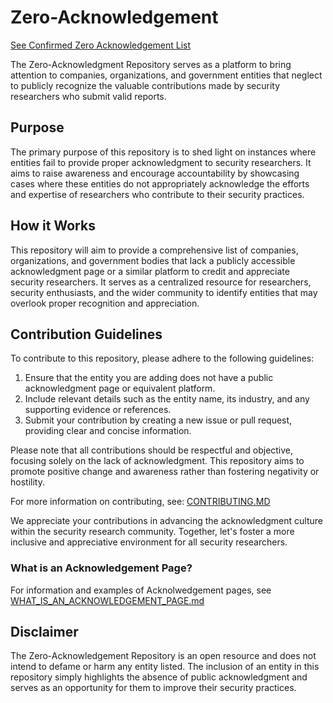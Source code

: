 # Zero-Acknowledgement

[See Confirmed Zero Acknowledgement List](https://github.com/DeffoN0tSt3/Zero-Acknowledgement/blob/main/confirmed/Zero-Acknowledgement-Confirmed.md)

The  Zero-Acknowledgment Repository serves as a platform to bring attention to companies, organizations, and government entities that neglect to publicly recognize the valuable contributions made by security researchers who submit valid reports. 

## Purpose
The primary purpose of this repository is to shed light on instances where entities fail to provide proper acknowledgment to security researchers. It aims to raise awareness and encourage accountability by showcasing cases where these entities do not appropriately acknowledge the efforts and expertise of researchers who contribute to their security practices.

## How it Works
This repository will aim to provide a comprehensive list of companies, organizations, and government bodies that lack a publicly accessible acknowledgment page or a similar platform to credit and appreciate security researchers. It serves as a centralized resource for researchers, security enthusiasts, and the wider community to identify entities that may overlook proper recognition and appreciation.

## Contribution Guidelines
To contribute to this repository, please adhere to the following guidelines:

1. Ensure that the entity you are adding does not have a public acknowledgment page or equivalent platform.
2. Include relevant details such as the entity name, its industry, and any supporting evidence or references.
3. Submit your contribution by creating a new issue or pull request, providing clear and concise information.

Please note that all contributions should be respectful and objective, focusing solely on the lack of acknowledgment. This repository aims to promote positive change and awareness rather than fostering negativity or hostility.

For more information on contributing, see: [CONTRIBUTING.MD](https://github.com/DeffoN0tSt3/Zero-Acknowledgement/blob/main/CONTRIBUTING.md)

We appreciate your contributions in advancing the acknowledgment culture within the security research community. Together, let's foster a more inclusive and appreciative environment for all security researchers.

### What is an Acknowledgement Page?
For information and examples of Acknolwedgement pages, see
[WHAT_IS_AN_ACKNOWLEDGEMENT_PAGE.md](https://github.com/DeffoN0tSt3/Zero-Acknowledgement/blob/main/WHAT_IS_AN_ACKNOWLEDGEMENT_PAGE.md)


## Disclaimer
The Zero-Acknowledgement Repository is an open resource and does not intend to defame or harm any entity listed. The inclusion of an entity in this repository simply highlights the absence of public acknowledgment and serves as an opportunity for them to improve their security practices.
